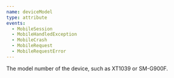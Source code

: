 ```yaml
---
name: deviceModel
type: attribute
events:
  - MobileSession
  - MobileHandledException
  - MobileCrash
  - MobileRequest
  - MobileRequestError
---
```


The model number of the device, such as XT1039 or SM-G900F.
